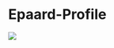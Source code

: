 # Epaard-Profile
<img src="https://github-readme-stats.vercel.app/api?username=epaard&show_icons=true"/>
